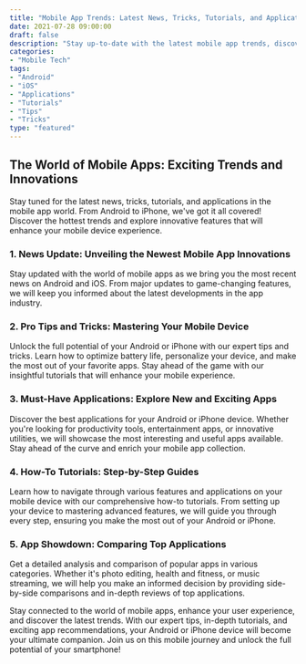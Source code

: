 ```yaml
--- 
title: "Mobile App Trends: Latest News, Tricks, Tutorials, and Applications" 
date: 2021-07-28 09:00:00 
draft: false 
description: "Stay up-to-date with the latest mobile app trends, discover useful tricks and tutorials, and explore exciting applications for your Android or iPhone device." 
categories: 
- "Mobile Tech" 
tags: 
- "Android" 
- "iOS" 
- "Applications" 
- "Tutorials" 
- "Tips" 
- "Tricks" 
type: "featured" 
---
```


## The World of Mobile Apps: Exciting Trends and Innovations

Stay tuned for the latest news, tricks, tutorials, and applications in the mobile app world. From Android to iPhone, we've got it all covered! Discover the hottest trends and explore innovative features that will enhance your mobile device experience.

### 1. News Update: Unveiling the Newest Mobile App Innovations

Stay updated with the world of mobile apps as we bring you the most recent news on Android and iOS. From major updates to game-changing features, we will keep you informed about the latest developments in the app industry.

### 2. Pro Tips and Tricks: Mastering Your Mobile Device

Unlock the full potential of your Android or iPhone with our expert tips and tricks. Learn how to optimize battery life, personalize your device, and make the most out of your favorite apps. Stay ahead of the game with our insightful tutorials that will enhance your mobile experience.

### 3. Must-Have Applications: Explore New and Exciting Apps

Discover the best applications for your Android or iPhone device. Whether you're looking for productivity tools, entertainment apps, or innovative utilities, we will showcase the most interesting and useful apps available. Stay ahead of the curve and enrich your mobile app collection.

### 4. How-To Tutorials: Step-by-Step Guides

Learn how to navigate through various features and applications on your mobile device with our comprehensive how-to tutorials. From setting up your device to mastering advanced features, we will guide you through every step, ensuring you make the most out of your Android or iPhone.

### 5. App Showdown: Comparing Top Applications

Get a detailed analysis and comparison of popular apps in various categories. Whether it's photo editing, health and fitness, or music streaming, we will help you make an informed decision by providing side-by-side comparisons and in-depth reviews of top applications.

Stay connected to the world of mobile apps, enhance your user experience, and discover the latest trends. With our expert tips, in-depth tutorials, and exciting app recommendations, your Android or iPhone device will become your ultimate companion. Join us on this mobile journey and unlock the full potential of your smartphone!
